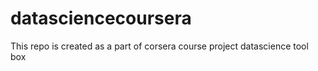 # datasciencecoursera
This repo is created as a part of corsera course project datascience tool box
